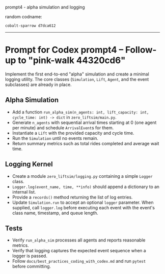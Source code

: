 prompt4 - alpha simulation and logging

random codname:

```copy
cobalt-sparrow d7dca612
```

***

# Prompt for Codex prompt4 – Follow-up to "pink-walk 44320cd6"

Implement the first end-to-end "alpha" simulation and create a minimal logging utility. The core classes (`Simulation`, `Lift`, `Agent`, and the event subclasses) are already in place.

## Alpha Simulation
- Add a function `run_alpha_sim(n_agents: int, lift_capacity: int, cycle_time: int) -> dict` in `zero_liftsim/main.py`.
- Generate `n_agents` with sequential arrival times starting at 0 (one agent per minute) and schedule `ArrivalEvent`s for them.
- Instantiate a `Lift` with the provided capacity and cycle time.
- Run the `Simulation` until no events remain.
- Return summary metrics such as total rides completed and average wait time.

## Logging Kernel
- Create a module `zero_liftsim/logging.py` containing a simple `Logger` class.
- `Logger.log(event_name, time, **info)` should append a dictionary to an internal list.
- Provide a `records()` method returning the list of log entries.
- Update `Simulation.run` to accept an optional `logger` parameter. When supplied, call `logger.log` before executing each event with the event's class name, timestamp, and queue length.

## Tests
- Verify `run_alpha_sim` processes all agents and reports reasonable metrics.
- Verify that logging captures the expected event sequence when a logger is passed.
- Follow `docs/best_practices_coding_with_codex.md` and run `pytest` before committing.
